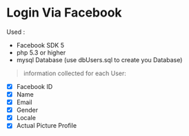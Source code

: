 # Login Via Facebook
Used :
+ Facebook SDK 5
+ php 5.3 or higher
+ mysql Database (use dbUsers.sql to create you Database)

> information collected for each User: 
- [x] Facebook ID
- [x] Name 
- [x] Email 
- [x] Gender 
- [x] Locale 
- [x] Actual Picture Profile